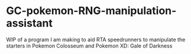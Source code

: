 # GC-pokemon-RNG-manipulation-assistant
WIP of a program I am making to aid RTA speedrunners to manipulate the starters in Pokemon Colosseum and Pokemon XD: Gale of Darkness
